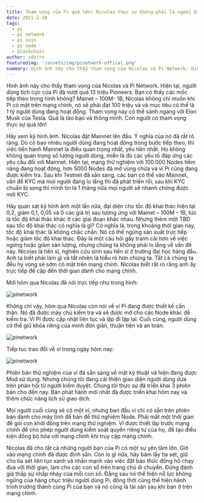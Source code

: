 ```yaml
---
title: Tham vọng của Pi quá lớn! Nicolas thực sự không phải là người bình thường
date: 2021-2-20
tags: 
  - pi
  - pi network
  - pi coin
  - pi node
  - blockchain
author: xdorro
featuredimg: '/assets/img/pinetwork-offical.png'
summary: Hình ảnh này cho thấy tham vọng của Nicolas và Pi Network. Hiện tại, người dùng tích cực của Pi đã vượt quá 13 triệu Pioneers.
---
```

Hình ảnh này cho thấy tham vọng của Nicolas và Pi Network. Hiện tại, người dùng tích cực của Pi đã vượt quá 13 triệu Pioneers. Bạn có thấy các mốc tiếp theo trong hình không? Mainet – 100M- 1B, Nicolas không chỉ muốn khi Pi có mặt trên mạng chính, nó sẽ phải đạt 100 triệu và và mục tiêu có thể là 1 tỷ người dùng đang hoạt động. Tham vọng này có thể sánh ngang với Elon Musk của Tesla. Quả là táo bạo và thông minh. Con người có tham vọng thực sự quá lớn!

Hãy xem kỹ hình ảnh. Nicolas đặt Mainnet lên đầu. Ý nghĩa của nó đã rất rõ ràng. Dù có bao nhiêu người dùng đang hoạt động trong bước tiếp theo, thì việc tiến hành Mainnet là điều quan trọng nhất, yêu tiên nhất. Họ không không quan trọng số lượng người dùng, miễn là đủ các yếu tố đáp ứng các yêu cầu đối với Mainnet. Hiện tại, mạng thử nghiệm với 100.000 Nodes tiềm năng đang hoạt động, hơn 5000 Nodes đã mở vùng chứa và ví Pi cũng đang được kiểm tra. Sau khi Testnet đã sẵn sàng, các bạn có thể vào Mainnet, vấn đề KYC mà mọi người đang lo lắng thì đã phát triển rồi, sau khi KYC chuẩn bị xong thì mình tin là 1 tháng nữa mọi người sẽ nhanh chóng được mời KYC.

Hãy quan sát kỹ hình ảnh một lần nữa, đại diện cho tốc độ khai thác hiện tại 0,2, giảm 0,1, 0,05 và 0 các giá trị sau tương ứng với Mainet – 100M – 1B, tức là tốc độ khai thác khác ở các giai đoạn khác nhau. Nhưng thêm một TBD sau tốc độ khai thác có nghĩa là gì?
Có nghĩa là, trong khoảng thời gian này, tốc độ khai thác là không chắc chắn. Nó có thể ngừng sản xuất trực tiếp hoặc giảm tốc độ khai thác. Đây là một câu hỏi gây tranh cãi hơn về việc ngừng hoặc giảm sản lượng, nhưng chúng ta không phải lo lắng về vấn đề này. Nicolas là tiến sĩ, nghiên cứu sinh sau tiến sĩ ở trường đại học hàng đầu. Anh ta biết phải làm gì và tất nhiên là hiểu rõ hơn chúng ta. Tất cả chúng ta đều hy vọng sẽ sớm có mặt trên mạng chính. Nicolas biết rất rõ rằng anh ấy trực tiếp đề cập đến thời gian dành cho mạng chính.

Mới hôm qua Nicolas đã nói trực tiếp như trong hình:

![pinetwork](/assets/img/nicolas-developer-17-02-2021-2.png)

Không chỉ vậy, hôm qua Nicolas còn nói về ví Pi đang được thiết kế cẩn thận. Nó đã được máy chủ kiểm tra và sẽ được mở cho các Node khác để kiểm tra. Ví Pi được cập nhật liên tục và lặp đi lặp lại. Cuối cùng, người dùng có thể giữ khóa riêng của mình đơn giản, thuận tiện và an toàn.

![pinetwork](/assets/img/nicolas-developer-17-02-2021-6.png)

Tiếp tục trao đổi về ví trong ngày hôm nay: 

![pinetwork](/assets/img/nicolas-developer-19-02-2021-1.png)

Phiên bản thử nghiệm của ví đã sẵn sàng về mặt kỹ thuật và hiện đang được Mod sử dụng. Nhưng chúng tôi đang cải thiện giao diện người dùng dựa trên phản hồi từ người kiểm duyệt. Chúng tôi thực sự đã triển khai 3 phiên bản cho đến nay. Bản phát hành mới nhất đã được triển khai hôm nay và thêm chức năng lịch sử giao dịch.

Mọi người cuối cùng sẽ có một ví, nhưng ban đầu ví chỉ có sẵn trên phiên bản dành cho máy tính để bàn để thử nghiệm Node. Phải mất một thời gian để gói con khởi động trên mạng thử nghiệm. Ví được thiết lập trước mạng chính để cho phép người dùng kiểm soát quyền riêng tư của họ, để tạo điều kiện đồng bộ hóa với mạng chính khi truy cập mạng chính.

Nicolas đã cho tất cả những người bạn của Pi có một sự yên tâm lớn. Giờ vào mạng chính đã được định sẵn. Còn lo gì nữa, hãy bám lấy tia sét, giữ cho tia sét liên tục xanh và nhấn mạnh vào việc đặt báo thức đồng hồ chạy đua với thời gian, làm cho các con số trên trang chủ di chuyển. Đừng đánh giá thấp sự nhấp nháy của mỗi con số. Đằng sau nó thể hiện nỗ lực không ngừng của hàng chục triệu người dùng Pi, đồng thời cũng thể hiện hành trình trưởng thành cùng Pi của bạn và nó cũng là tài sản sau khi bạn ở trên mạng chính.
